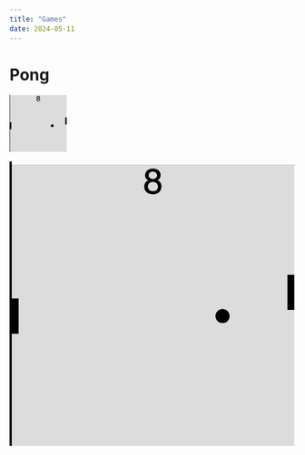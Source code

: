 ```yaml
---
title: "Games"
date: 2024-05-11
---
```


# Pong

<img src="/Images/Pong.png" alt="Image of pong" width="20%">

![image](/Images/Pong.png)